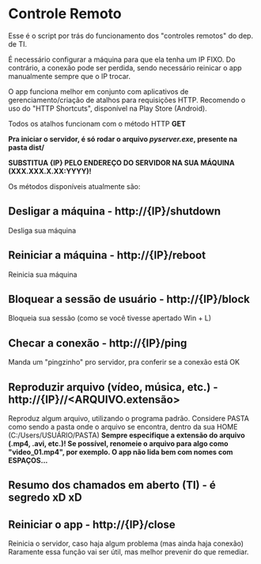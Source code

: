 # Controle Remoto

Esse é o script por trás do funcionamento dos "controles remotos" do dep. de TI.

É necessário configurar a máquina para que ela tenha um IP FIXO. Do contrário, a conexão pode ser perdida, sendo necessário reinicar o app manualmente sempre que o IP trocar.

O app funciona melhor em conjunto com aplicativos de gerenciamento/criação de atalhos para requisições HTTP. Recomendo o uso do "HTTP Shortcuts", disponível na Play Store (Android).

Todos os atalhos funcionam com o método HTTP **GET**

**Pra iniciar o servidor, é só rodar o arquivo _pyserver.exe_, presente na pasta dist/**

**SUBSTITUA {IP} PELO ENDEREÇO DO SERVIDOR NA SUA MÁQUINA (XXX.XXX.X.XX:YYYY)!**

Os métodos disponíveis atualmente são:

## Desligar a máquina - http://{IP}/shutdown

Desliga sua máquina

## Reiniciar a máquina - http://{IP}/reboot

Reinicia sua máquina

## Bloquear a sessão de usuário - http://{IP}/block

Bloqueia sua sessão (como se você tivesse apertado Win + L)

## Checar a conexão - http://{IP}/ping

Manda um "pingzinho" pro servidor, pra conferir se a conexão está OK

## Reproduzir arquivo (vídeo, música, etc.) - http://{IP}/<PASTA>/<ARQUIVO.extensão>

Reproduz algum arquivo, utilizando o programa padrão.
Considere PASTA como sendo a pasta onde o arquivo se encontra, dentro da sua HOME (C:/Users/USUÁRIO/PASTA)
**Sempre especifique a extensão do arquivo (.mp4, .avi, etc.)! Se possível, renomeie o arquivo para algo como "video_01.mp4", por exemplo. O app não lida bem com nomes com ESPAÇOS...**

## Resumo dos chamados em aberto (TI) - é segredo xD xD

## Reiniciar o app - http://{IP}/close

Reinicia o servidor, caso haja algum problema (mas ainda haja conexão)
Raramente essa função vai ser útil, mas melhor prevenir do que remediar.
